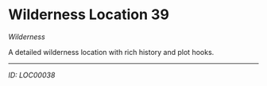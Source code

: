 # Wilderness Location 39

*Wilderness*

A detailed wilderness location with rich history and plot hooks.

---
*ID: LOC00038*